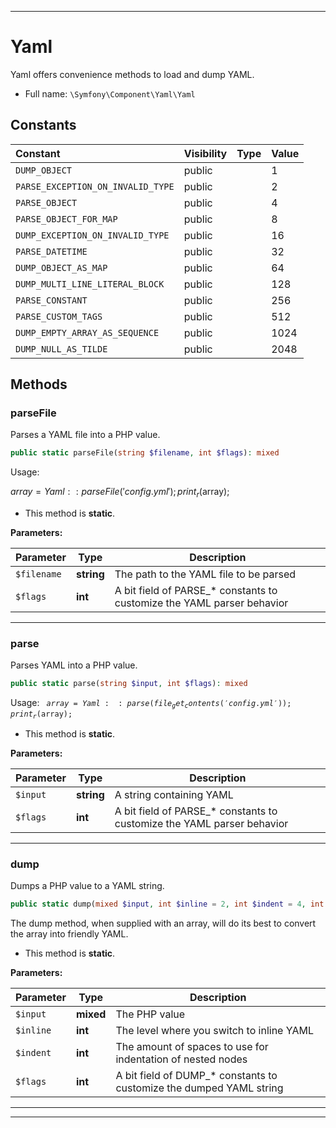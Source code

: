 ***

# Yaml

Yaml offers convenience methods to load and dump YAML.

* Full name: `\Symfony\Component\Yaml\Yaml`

## Constants

| Constant | Visibility | Type | Value |
|:---------|:-----------|:-----|:------|
|`DUMP_OBJECT`|public| |1|
|`PARSE_EXCEPTION_ON_INVALID_TYPE`|public| |2|
|`PARSE_OBJECT`|public| |4|
|`PARSE_OBJECT_FOR_MAP`|public| |8|
|`DUMP_EXCEPTION_ON_INVALID_TYPE`|public| |16|
|`PARSE_DATETIME`|public| |32|
|`DUMP_OBJECT_AS_MAP`|public| |64|
|`DUMP_MULTI_LINE_LITERAL_BLOCK`|public| |128|
|`PARSE_CONSTANT`|public| |256|
|`PARSE_CUSTOM_TAGS`|public| |512|
|`DUMP_EMPTY_ARRAY_AS_SEQUENCE`|public| |1024|
|`DUMP_NULL_AS_TILDE`|public| |2048|

## Methods

### parseFile

Parses a YAML file into a PHP value.

```php
public static parseFile(string $filename, int $flags): mixed
```

Usage:

$array = Yaml::parseFile('config.yml');
print_r($array);

* This method is **static**.

**Parameters:**

| Parameter | Type | Description |
|-----------|------|-------------|
| `$filename` | **string** | The path to the YAML file to be parsed |
| `$flags` | **int** | A bit field of PARSE_* constants to customize the YAML parser behavior |

***

### parse

Parses YAML into a PHP value.

```php
public static parse(string $input, int $flags): mixed
```

Usage:
<code>
$array = Yaml::parse(file_get_contents('config.yml'));
print_r($array);
</code>

* This method is **static**.

**Parameters:**

| Parameter | Type | Description |
|-----------|------|-------------|
| `$input` | **string** | A string containing YAML |
| `$flags` | **int** | A bit field of PARSE_* constants to customize the YAML parser behavior |

***

### dump

Dumps a PHP value to a YAML string.

```php
public static dump(mixed $input, int $inline = 2, int $indent = 4, int $flags): string
```

The dump method, when supplied with an array, will do its best
to convert the array into friendly YAML.

* This method is **static**.

**Parameters:**

| Parameter | Type | Description |
|-----------|------|-------------|
| `$input` | **mixed** | The PHP value |
| `$inline` | **int** | The level where you switch to inline YAML |
| `$indent` | **int** | The amount of spaces to use for indentation of nested nodes |
| `$flags` | **int** | A bit field of DUMP_* constants to customize the dumped YAML string |

***


***

